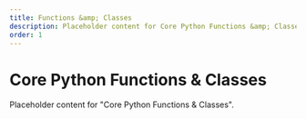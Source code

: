```yaml
---
title: Functions &amp; Classes
description: Placeholder content for Core Python Functions &amp; Classes.
order: 1
---
```


# Core Python Functions &amp; Classes

Placeholder content for "Core Python Functions &amp; Classes".

